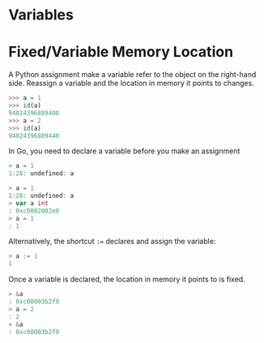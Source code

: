 # Variables

# Fixed/Variable Memory Location

A Python assignment make a variable refer to the object on the right-hand side.
Reassign a variable and the location in memory it points to changes.

```python
>>> a = 1
>>> id(a)
94024396889408
>>> a = 2
>>> id(a)
94024396889440
```

In Go, you need to declare a variable before you make an assignment

```go
> a = 1
1:28: undefined: a
```

```go
> a = 1
1:28: undefined: a
> var a int
: 0xc0002082e0
> a = 1
: 1
```

Alternatively, the shortcut `:=` declares and assign the variable:

```go
> a := 1
1
```

Once a variable is declared, the location in memory it points to is fixed.

```go
> &a
: 0xc00003b2f0
> a = 2
: 2
> &a
: 0xc00003b2f0
```

